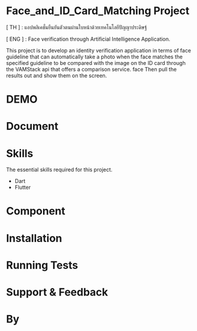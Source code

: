# **Face_and_ID_Card_Matching Project**

\[ TH \] : แอปพลิเคชั่นยืนยันตัวตนผ่านใบหน้าด้วยเทคโนโลยีปัญญาประดิษฐ์

\[ ENG \] : Face verification through Artificial Intelligence Application.

This project is to develop an identity verification application in terms of face guideline that can automatically take a photo when the face matches the specified guideline to be compared with the image on the ID card through the VAMStack api that offers a comparison service. face Then pull the results out and show them on the screen.

# DEMO

# Document

# Skills

The essential skills required for this project.

  * Dart
  * Flutter

# Component

# Installation

# Running Tests

# Support & Feedback

# By





